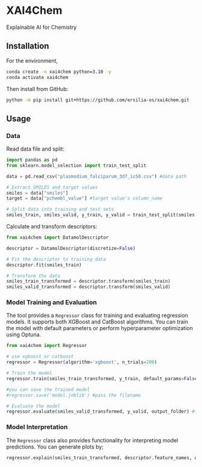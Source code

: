 # XAI4Chem

Explainable AI for Chemistry

## Installation
For the environment,
```bash
conda create -n xai4chem python=3.10 -y
conda activate xai4chem
```
Then install from GitHub:
```bash
python -m pip install git+https://github.com/ersilia-os/xai4chem.git 
```
 
## Usage
### Data
Read data file and split:
```python
import pandas as pd  
from sklearn.model_selection import train_test_split

data = pd.read_csv("plasmodium_falciparum_3d7_ic50.csv") #data path

# Extract SMILES and target values
smiles = data["smiles"]
target = data["pchembl_value"] #target value's column_name

# Split data into training and test sets
smiles_train, smiles_valid, y_train, y_valid = train_test_split(smiles, target, test_size=0.2, random_state=42)
```
Calculate and transform descriptors:
```python
from xai4chem import DatamolDescriptor

descriptor = DatamolDescriptor(discretize=False)

# Fit the descriptor to training data
descriptor.fit(smiles_train)

# Transform the data
smiles_train_transformed = descriptor.transform(smiles_train)
smiles_valid_transformed = descriptor.transform(smiles_valid)
```

### Model Training and Evaluation
The tool provides a `Regressor` class for training and evaluating regression models. It supports both XGBoost and CatBoost algorithms. You can train the model with default parameters or perform hyperparameter optimization using Optuna.
```python
from xai4chem import Regressor

# use xgboost or catboost
regressor = Regressor(algorithm='xgboost', n_trials=200)

# Train the model
regressor.train(smiles_train_transformed, y_train, default_params=False)

#you can save the trained model
#regressor.save('model.joblib') #pass the filename

# Evaluate the model
regressor.evaluate(smiles_valid_transformed, y_valid, output_folder) #the output folder is where evaluation metrics will be saved
```
### Model Interpretation
The `Regressor` class also provides functionality for interpreting model predictions. You can generate plots by;
```python
regressor.explain(smiles_train_transformed, descriptor.feature_names, output_folder) #the output folder is where interpretability plots will be saved.
```